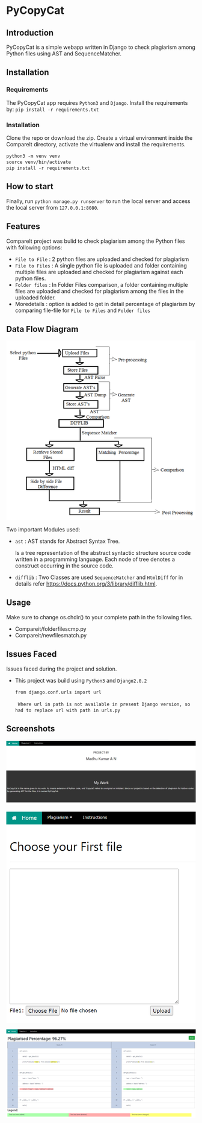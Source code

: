 # PyCopyCat

## Introduction
PyCopyCat is a simple webapp written in Django to check plagiarism among Python files using AST and SequenceMatcher.

## Installation

### Requirements
The PyCopyCat app requires `Python3` and `Django`. Install the requirements by:
`pip install -r requirements.txt`

### Installation
Clone the repo or download the zip.
Create a virtual environment inside the CompareIt directory, activate the virtualenv and install the requirements.
```
python3 -m venv venv
source venv/bin/activate
pip install -r requirements.txt
```
## How to start

Finally, run `python manage.py runserver` to run the local server and access the local server from `127.0.0.1:8080`.
## Features

CompareIt project was bulid to check plagiarism among the Python files with following options:
- `File to File` : 2 python files are uploaded and checked for plagiarism
- `File to Files` : A single python file is uploaded and folder containing multiple files are uploaded and checked for plagiarism against each python files.
- `Folder files` : In Folder Files comparison, a folder containing multiple files are uploaded and checked for plagiarism among the files in the uploaded folder.
- Moredetails : option is added to get in detail percentage of plagiarism by comparing file-file for `File to Files` and `Folder files`



## Data Flow Diagram
![DataFlow](image.png)

Two important Modules used:
- `ast` : AST stands for Abstract Syntax Tree.

    Is a tree representation of the abstract syntactic structure source code written in a programming language. Each node of tree denotes a construct occurring in the source code. 

- `difflib` : Two Classes are used `SequenceMatcher` and 
 `HtmlDiff` for in details refer https://docs.python.org/3/library/difflib.html.

 
## Usage
Make sure to change os.chdir() to your complete path in the following files.
- Compareit/folderfilescmp.py
- Compareit/newfilesmatch.py


## Issues Faced

Issues faced during the project and solution.

- This project was build using `Python3` and `Django2.0.2`

    ```   
    from django.conf.urls import url

     Where url in path is not available in present Django version, so had to replace url with path in urls.py
     ```

## Screenshots

![home](image-1.png)

![upload1](image-2.png)

![result](image-3.png)
